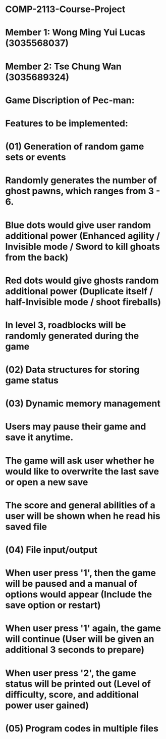 # COMP-2113-Course-Project
# Member 1: Wong Ming Yui Lucas (3035568037)
# Member 2: Tse Chung Wan (3035689324)

# Game Discription of Pec-man:
# 
#
#

# Features to be implemented:
# (01) Generation of random game sets or events
#      Randomly generates the number of ghost pawns, which ranges from 3 - 6.
#      Blue dots would give user random additional power (Enhanced agility / Invisible mode / Sword to kill ghoats from the back)
#      Red dots would give ghosts random additional power (Duplicate itself / half-Invisible mode / shoot fireballs)
#      In level 3, roadblocks will be randomly generated during the game
#
# (02) Data structures for storing game status
#
# (03) Dynamic memory management
#      Users may pause their game and save it anytime. 
#      The game will ask user whether he would like to overwrite the last save or open a new save
#      The score and general abilities of a user will be shown when he read his saved file
#
# (04) File input/output
#      When user press '1', then the game will be paused and a manual of options would appear (Include the save option or restart)
#      When user press '1' again, the game will continue (User will be given an additional 3 seconds to prepare)
#      When user press '2', the game status will be printed out (Level of difficulty, score, and additional power user gained)
#  
# (05) Program codes in multiple files
